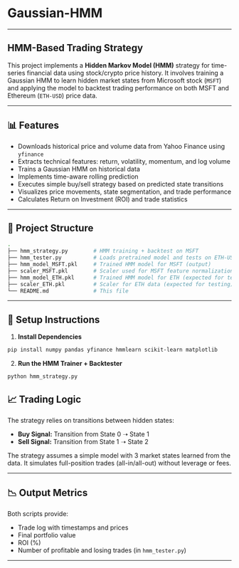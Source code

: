 # Gaussian-HMM
---

## HMM-Based Trading Strategy

This project implements a **Hidden Markov Model (HMM)** strategy for time-series financial data using stock/crypto price history. It involves training a Gaussian HMM to learn hidden market states from Microsoft stock (`MSFT`) and applying the model to backtest trading performance on both MSFT and Ethereum (`ETH-USD`) price data.

---

## 📊 Features

- Downloads historical price and volume data from Yahoo Finance using `yfinance`
- Extracts technical features: return, volatility, momentum, and log volume
- Trains a Gaussian HMM on historical data
- Implements time-aware rolling prediction
- Executes simple buy/sell strategy based on predicted state transitions
- Visualizes price movements, state segmentation, and trade performance
- Calculates Return on Investment (ROI) and trade statistics

---

## 📁 Project Structure

```bash
.
├── hmm_strategy.py        # HMM training + backtest on MSFT
├── hmm_tester.py          # Loads pretrained model and tests on ETH-USD
├── hmm_model_MSFT.pkl     # Trained HMM model for MSFT (output)
├── scaler_MSFT.pkl        # Scaler used for MSFT feature normalization (output)
├── hmm_model_ETH.pkl      # Trained HMM model for ETH (expected for testing)
├── scaler_ETH.pkl         # Scaler for ETH data (expected for testing)
└── README.md              # This file
```

---

## 🔧 Setup Instructions

1. **Install Dependencies**

```bash
pip install numpy pandas yfinance hmmlearn scikit-learn matplotlib
```

2. **Run the HMM Trainer + Backtester**

```bash
python hmm_strategy.py
```

## 📈 Trading Logic

The strategy relies on transitions between hidden states:

- **Buy Signal:** Transition from State 0 ➝ State 1
- **Sell Signal:** Transition from State 1 ➝ State 2

The strategy assumes a simple model with 3 market states learned from the data. It simulates full-position trades (all-in/all-out) without leverage or fees.

---

## 📉 Output Metrics

Both scripts provide:

- Trade log with timestamps and prices
- Final portfolio value
- ROI (%)
- Number of profitable and losing trades (in `hmm_tester.py`)

---
